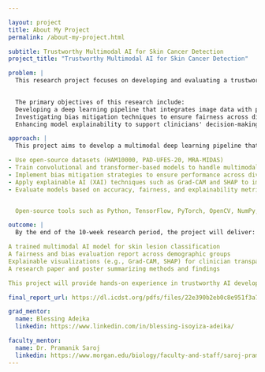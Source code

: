 ```yaml
---

layout: project
title: About My Project
permalink: /about-my-project.html

subtitle: Trustworthy Multimodal AI for Skin Cancer Detection
project_title: "Trustworthy Multimodal AI for Skin Cancer Detection"

problem: |
  This research project focuses on developing and evaluating a trustworthy multimodal Al system for skin cancer detection. The project will integrate dermatoscopic images, clinical metadata, and machine learning models to enhance the accuracy and interpretability of Al-based skin cancer diagnosis. The study aims to address issues of bias, fairness, and explainability in existing Al models while using open-source datasets for model training and evaluation.
    

  The primary objectives of this research include: 
  Developing a deep learning pipeline that integrates image data with patient metadata for improved classification
  Investigating bias mitigation techniques to ensure fairness across diverse skin tones 
  Enhancing model explainability to support clinicians' decision-making and increase patient trust in Al diagnostics.

approach: |
  This project aims to develop a multimodal deep learning pipeline that integrates dermatoscopic images and patient metadata for more accurate and equitable skin cancer classification. We will:

- Use open-source datasets (HAM10000, PAD-UFES-20, MRA-MIDAS)
- Train convolutional and transformer-based models to handle multimodal input
- Implement bias mitigation strategies to ensure performance across diverse skin tones
- Apply explainable AI (XAI) techniques such as Grad-CAM and SHAP to improve model interpretability
- Evaluate models based on accuracy, fairness, and explainability metrics


  Open-source tools such as Python, TensorFlow, PyTorch, OpenCV, NumPy, and Pandas for model development, image processing, and data manipulation. It also employs SHAP and Grad-CAM for explainable AI, as well as AIF360 and Fairlearn for fairness and bias evaluation. The datasets used—HAM10000, PAD-UFES-20, and MRA-MIDAS—are all publicly available and open-source, supporting transparency and reproducibility in research.

outcome: |
  By the end of the 10-week research period, the project will deliver:

A trained multimodal AI model for skin lesion classification
A fairness and bias evaluation report across demographic groups
Explainable visualizations (e.g., Grad-CAM, SHAP) for clinician transparency
A research paper and poster summarizing methods and findings

This project will provide hands-on experience in trustworthy AI development, with real-world applications in healthcare and medical AI.

final_report_url: https://dl.icdst.org/pdfs/files/22e390b2eb0c8e951f3a742fda5b2d1d.pdf

grad_mentor:
  name: Blessing Adeika
  linkedin: https://www.linkedin.com/in/blessing-isoyiza-adeika/

faculty_mentor:
  name: Dr. Pramanik Saroj
  linkedin: https://www.morgan.edu/biology/faculty-and-staff/saroj-pramanik
---
```


